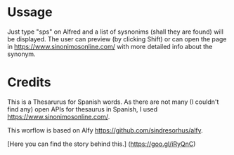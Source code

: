 # Ussage
Just type "sps" on Alfred and a list of sysnonims (shall they are found) will be displayed. The user can preview (by clicking Shift) or can open the page in https://www.sinonimosonline.com/ with more detailed info about the synonym.

# Credits

This is a Thesarurus for Spanish words. As there are not many (I couldn't find any) open APIs for thesaurus in Spanish, I used https://www.sinonimosonline.com/.

This worflow is based on Alfy https://github.com/sindresorhus/alfy.


[Here you can find the story behind this.] (https://goo.gl/iRyQnC) 
